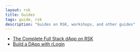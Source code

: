```yaml
---
layout: rsk
title: Guides
tags: guide, rsk
description: "Guides on RSK, workshops, and other guides"
---
```


- [The Complete Full Stack dApp on RSK](/guides/full-stack-dapp-on-rsk/part1-overview/)
- [Build a DApp with rLogin](/guides/rlogin/)

